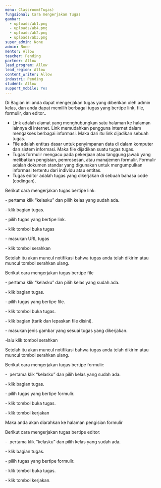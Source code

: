 ```yaml
---
menu: Classroom(Tugas)
fungsional: Cara mengerjakan Tugas
gambar:
  - uploads/ab1.png
  - uploads/ab4.png
  - uploads/ab2.png
  - uploads/ab3.png
super_admin: None
admin: None
mentor: Allow
teacher: Pending
partner: Allow
lead_program: Allow
lead_region: Allow
content_writer: Allow
industri: Pending
student: Allow
support_mobile: Yes
---
```

Di Bagian ini anda dapat mengerjakan tugas yang diberikan oleh admin kelas, dan anda dapat memilih berbagai tugas yang bertipe link, file, formulir, dan editor..

* Link adalah alamat yang menghubungkan satu halaman ke halaman lainnya di internet. Link memudahkan pengguna internet dalam mengakses berbagai informasi. Maka dari itu link dijadikan sebuah tugas.
* File adalah entitas dasar untuk penyimpanan data di dalam komputer dan sistem informasi. Maka file dijadikan suatu tugas tugas.
* Tugas formulir mengacu pada pekerjaan atau tanggung jawab yang melibatkan pengisian, pemrosesan, atau manajemen formulir. Formulir adalah dokumen standar yang digunakan untuk mengumpulkan informasi tertentu dari individu atau entitas.
* Tugas editor adalah tugas yang dikerjakan di sebuah bahasa code (codingan).

Berikut cara mengerjakan tugas bertipe link:

\- pertama klik “kelasku” dan pilih kelas yang sudah ada.

\- klik bagian tugas.

\- pilih tugas yang bertipe link.

\- klik tombol buka tugas

\- masukan URL tugas 

\- klik tombol serahkan

Setelah itu akan muncul notifikasi bahwa tugas anda telah dikirim atau muncul tombol serahkan ulang.

Berikut cara mengerjakan tugas bertipe file

\- pertama klik “kelasku” dan pilih kelas yang sudah ada.

\- klik bagian tugas.

\- pilih tugas yang bertipe file.

\- klik tombol buka tugas.

\- klik bagian (tarik dan lepaskan file disini).

\- masukan jenis gambar yang sesuai tugas yang dikerjakan.

\-lalu klik tombol serahkan

Setelah itu akan muncul notifikasi bahwa tugas anda telah dikirim atau muncul tombol serahkan ulang.

Berikut cara mengerjakan tugas bertipe formulir:

\-  pertama klik “kelasku” dan pilih kelas yang sudah ada.

\- klik bagian tugas.

\- pilih tugas yang bertipe formulir.

\- klik tombol buka tugas.

\- klik tombol kerjakan

Maka anda akan diarahkan ke halaman pengisian formulir

Berikut cara mengerjakan tugas bertipe editor:

\-  pertama klik “kelasku” dan pilih kelas yang sudah ada.

\- klik bagian tugas.

\- pilih tugas yang bertipe formulir.

\- klik tombol buka tugas.

\- klik tombol kerjakan.